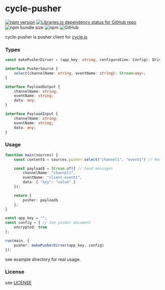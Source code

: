 # cycle-pusher
[![npm version](https://badge.fury.io/js/cycle-pusher.svg)](https://badge.fury.io/js/cycle-pusher)
[![Libraries.io dependency status for GitHub repo](https://img.shields.io/librariesio/github/unhappychoice/cycle-pusher.svg)](https://libraries.io/github/unhappychoice/cycle-pusher)
![npm bundle size](https://img.shields.io/bundlephobia/min/cycle-pusher.svg)
![npm](https://img.shields.io/npm/dt/cycle-pusher.svg)
![GitHub](https://img.shields.io/github/license/unhappychoice/cycle-pusher.svg)

cycle-pusher is pusher client for [cycle.js](https://cycle.js.org/)

### Types
```typescript
const makePusherDirver = (app_key: string, configuration: Config): Driver<Stream<PayloadInput>, PusherSource>

interface PusherSource {
    select(channelName: string, eventName: string): Stream<any>;
}

interface PayloadOutput {
    channelName: string;
    eventName: string;
    data: any;
}

interface PayloadInput {
    channelName: string;
    eventName: string;
    data: any;
}
```

### Usage

```typescript
function main(sources) {
    const content$ = sources.pusher.select("channel1", "event1") // Receive messages

    const payload$ = Stream.of({ // Send messages
        channelName: "channel1",
        eventName: "client-event1",
        data: { "key": "value" }
    });

    return {
        pusher: payload$
    };
}

const app_key = "";
const config = { // See pusher document
    encrypted: true
};

run(main, {
    pusher: makePusherDirver(app_key, config)
});

```

see example directory for real usage.

### License

see [LICENSE](./LICENSE)
